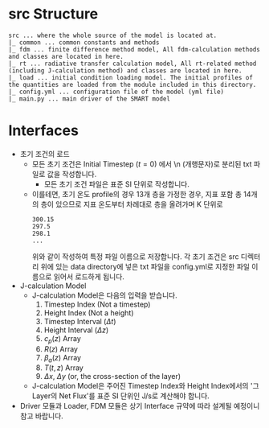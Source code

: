 # src Structure
```
src ... where the whole source of the model is located at.
|_ common ... common constants and methods
|_ fdm ... finite difference method model, All fdm-calculation methods and classes are located in here.
|_ rt ... radiative transfer calculation model, All rt-related method (including J-calculation method) and classes are located in here.
|_ load ... initial condition loading model. The initial profiles of the quantities are loaded from the module included in this directory.
|_ config.yml ... configuration file of the model (yml file)
|_ main.py ... main driver of the SMART model
```

# Interfaces
- 초기 조건의 로드
	- 모든 초기 조건은 Initial Timestep ($t = 0$) 에서 \n (개행문자)로 분리된 txt 파일로 값을 작성합니다.
		- 모든 초기 조건 파일은 표준 SI 단위로 작성합니다.
	- 이를테면, 초기 온도 profile의 경우 13개 층을 가정한 경우, 지표 포함 총 14개의 층이 있으므로 지표 온도부터 차례대로 층을 올려가며 K 단위로
		```
		300.15
		297.5
		298.1
		...
		```
		위와 같이 작성하여 특정 파일 이름으로 저장합니다.
		각 초기 조건은 src 디렉터리 위에 있는 data directory에 넣은 txt 파일을 config.yml로 지정한 파일 이름으로 읽어서 로드하게 됩니다.
- J-calculation Model
	- J-calculation Model은 다음의 입력을 받습니다.
		1. Timestep Index (Not a timestep)
		2. Height Index (Not a height)
		3. Timestep Interval ($\Delta t$)
		4. Height Interval ($\Delta z$)
		5. $c_p(z)$ Array
		6. $R(z)$ Array
		7. $\beta_a (z)$ Array
		8. $T(t, z)$ Array
		9. $\Delta x$, $\Delta y$ (or, the cross-section of the layer)
	- J-calculation Model은 주어진 Timestep Index와 Height Index에서의 '그 Layer의 Net Flux'를 표준 SI 단위인 J/s로 계산해야 합니다.
- Driver 모듈과 Loader, FDM 모듈은 상기 Interface 규약에 따라 설계될 예정이니 참고 바랍니다.
